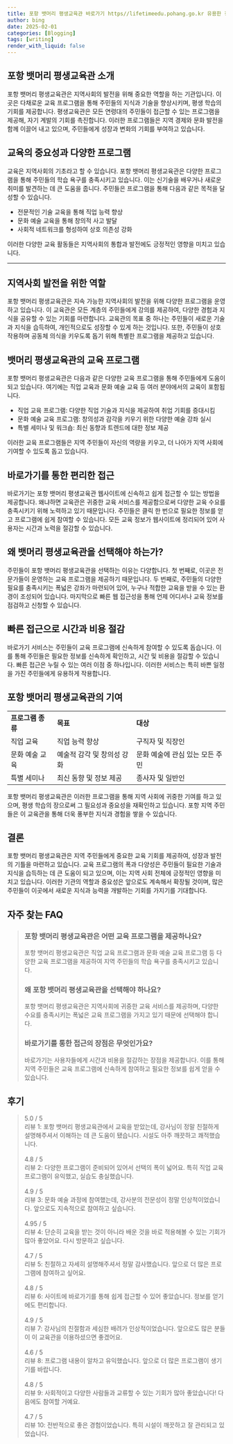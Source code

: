 ```yaml
---
title: 포항 뱃머리 평생교육관 바로가기 https//lifetimeedu.pohang.go.kr 유용한 정보
author: bing
date: 2025-02-01
categories: [Blogging]
tags: [writing]
render_with_liquid: false
---
```



<h2 id='포항_뱃머리_평생교육관_소개'>포항 뱃머리 평생교육관 소개</h2>

<p>포항 뱃머리 평생교육관은 지역사회의 발전을 위해 중요한 역할을 하는 기관입니다. 이곳은 다채로운 교육 프로그램을 통해 주민들의 지식과 기술을 향상시키며, 평생 학습의 기회를 제공합니다. 평생교육관은 모든 연령대의 주민들이 접근할 수 있는 프로그램을 제공해, 자기 계발의 기회를 촉진합니다. 이러한 프로그램들은 지역 경제와 문화 발전을 함께 이끌어 내고 있으며, 주민들에게 성장과 변화의 기회를 부여하고 있습니다.</p>

<h2 id='교육의_중요성과_다양한_프로그램'>교육의 중요성과 다양한 프로그램</h2>

<p>교육은 지역사회의 기초라고 할 수 있습니다. 포항 뱃머리 평생교육관은 다양한 프로그램을 통해 주민들의 학습 욕구를 충족시키고 있습니다. 이는 신기술을 배우거나 새로운 취미를 발견하는 데 큰 도움을 줍니다. 주민들은 프로그램을 통해 다음과 같은 목적을 달성할 수 있습니다.</p>

<ul>
    <li>전문적인 기술 교육을 통해 직업 능력 향상</li>
    <li>문화 예술 교육을 통해 창의적 사고 발달</li>
    <li>사회적 네트워크를 형성하여 상호 의존성 강화</li>
</ul>

<p>이러한 다양한 교육 활동들은 지역사회의 통합과 발전에도 긍정적인 영향을 미치고 있습니다.</p>

<hr />

<h2 id='지역사회_발전을_위한_역할'>지역사회 발전을 위한 역할</h2>

<p>포항 뱃머리 평생교육관은 지속 가능한 지역사회의 발전을 위해 다양한 프로그램을 운영하고 있습니다. 이 교육관은 모든 계층의 주민들에게 강의를 제공하여, 다양한 경험과 지식을 공유할 수 있는 기회를 마련합니다. 교육관의 목표 중 하나는 주민들이 새로운 기술과 지식을 습득하여, 개인적으로도 성장할 수 있게 하는 것입니다. 또한, 주민들이 상호작용하며 공동체 의식을 키우도록 돕기 위해 특별한 프로그램을 제공하고 있습니다.</p>

<h2 id='뱃머리_평생교육관의_교육_프로그램'>뱃머리 평생교육관의 교육 프로그램</h2>

<p>포항 뱃머리 평생교육관은 다음과 같은 다양한 교육 프로그램을 통해 주민들에게 도움이 되고 있습니다. 여기에는 직업 교육과 문화 예술 교육 등 여러 분야에서의 교육이 포함됩니다.</p>

<ul>
    <li>직업 교육 프로그램: 다양한 직업 기술과 지식을 제공하여 취업 기회를 증대시킴</li>
    <li>문화 예술 교육 프로그램: 창의성과 감각을 키우기 위한 다양한 예술 강좌 실시</li>
    <li>특별 세미나 및 워크숍: 최신 동향과 트렌드에 대한 정보 제공</li>
</ul>

<p>이러한 교육 프로그램들은 지역 주민들이 자신의 역량을 키우고, 더 나아가 지역 사회에 기여할 수 있도록 돕고 있습니다.</p>

<h2 id='바로가기를_통한_편리한_접근'>바로가기를 통한 편리한 접근</h2>

<p>바로가기는 포항 뱃머리 평생교육관 웹사이트에 신속하고 쉽게 접근할 수 있는 방법을 제공합니다. 왜냐하면 교육관은 귀중한 교육 서비스를 제공함으로써 다양한 교육 수요를 충족시키기 위해 노력하고 있기 때문입니다. 주민들은 클릭 한 번으로 필요한 정보를 얻고 프로그램에 쉽게 참여할 수 있습니다. 모든 교육 정보가 웹사이트에 정리되어 있어 사용자는 시간과 노력을 절감할 수 있습니다.</p>

<h2 id='왜_뱃머리_평생교육관을_선택해야_하는가'>왜 뱃머리 평생교육관을 선택해야 하는가?</h2>

<p>주민들이 포항 뱃머리 평생교육관을 선택하는 이유는 다양합니다. 첫 번째로, 이곳은 전문가들이 운영하는 교육 프로그램을 제공하기 때문입니다. 두 번째로, 주민들의 다양한 필요를 충족시키는 폭넓은 강좌가 마련되어 있어, 누구나 적합한 교육을 받을 수 있는 환경이 조성되어 있습니다. 마지막으로 빠른 웹 접근성을 통해 언제 어디서나 교육 정보를 점검하고 신청할 수 있습니다.</p>

<h2 id='빠른_접근으로_시간과_비용_절감'>빠른 접근으로 시간과 비용 절감</h2>

<p>바로가기 서비스는 주민들이 교육 프로그램에 신속하게 참여할 수 있도록 돕습니다. 이를 통해 주민들은 필요한 정보를 신속하게 확인하고, 시간 및 비용을 절감할 수 있습니다. 빠른 접근은 누릴 수 있는 여러 이점 중 하나입니다. 이러한 서비스는 특히 바쁜 일정을 가진 주민들에게 유용하게 작용합니다.</p>

<h2 id='포항_뱃머리_평생교육관의_기여'>포항 뱃머리 평생교육관의 기여</h2>

<table>
    <tr>
        <td><b>프로그램 종류</b></td>
        <td><b>목표</b></td>
        <td><b>대상</b></td>
    </tr>
    <tr>
        <td>직업 교육</td>
        <td>직업 능력 향상</td>
        <td>구직자 및 직장인</td>
    </tr>
    <tr>
        <td>문화 예술 교육</td>
        <td>예술적 감각 및 창의성 강화</td>
        <td>문화 예술에 관심 있는 모든 주민</td>
    </tr>
    <tr>
        <td>특별 세미나</td>
        <td>최신 동향 및 정보 제공</td>
        <td>종사자 및 일반인</td>
    </tr>
</table>

<p>포항 뱃머리 평생교육관은 이러한 프로그램을 통해 지역 사회에 귀중한 기여를 하고 있으며, 평생 학습의 장으로써 그 필요성과 중요성을 재확인하고 있습니다. 포항 지역 주민들은 이 교육관을 통해 더욱 풍부한 지식과 경험을 쌓을 수 있습니다.</p>

<h2 id='결론'>결론</h2>

<p>포항 뱃머리 평생교육관은 지역 주민들에게 중요한 교육 기회를 제공하여, 성장과 발전의 기틀을 마련하고 있습니다. 교육 프로그램의 폭과 다양성은 주민들이 필요한 기술과 지식을 습득하는 데 큰 도움이 되고 있으며, 이는 지역 사회 전체에 긍정적인 영향을 미치고 있습니다. 이러한 기관의 역할과 중요성은 앞으로도 계속해서 확장될 것이며, 많은 주민들이 이곳에서 새로운 지식과 능력을 개발하는 기회를 가지기를 기대합니다.</p>


<h2 id='자주_찾는_FAQ'>자주 찾는 FAQ</h2>
<div itemscope="" itemtype="https://schema.org/FAQPage"> 
<blockquote> 
<div itemscope="" itemprop="mainEntity" itemtype="https://schema.org/Question"> 
<h3 itemprop="name">포항 뱃머리 평생교육관은 어떤 교육 프로그램을 제공하나요?</h3> 
<div itemscope="" itemprop="acceptedAnswer" itemtype="https://schema.org/Answer"> 
<span itemprop="text"> 
<p>포항 뱃머리 평생교육관은 직업 교육 프로그램과 문화 예술 교육 프로그램 등 다양한 교육 프로그램을 제공하여 지역 주민들의 학습 욕구를 충족시키고 있습니다.</p> 
</span> 
</div> 
</div> 
<div itemscope="" itemprop="mainEntity" itemtype="https://schema.org/Question"> 
<h3 itemprop="name">왜 포항 뱃머리 평생교육관을 선택해야 하나요?</h3> 
<div itemscope="" itemprop="acceptedAnswer" itemtype="https://schema.org/Answer"> 
<span itemprop="text"> 
<p>포항 뱃머리 평생교육관은 지역사회에 귀중한 교육 서비스를 제공하며, 다양한 수요를 충족시키는 폭넓은 교육 프로그램을 가지고 있기 때문에 선택해야 합니다.</p> 
</span> 
</div> 
</div> 
<div itemscope="" itemprop="mainEntity" itemtype="https://schema.org/Question"> 
<h3 itemprop="name">바로가기를 통한 접근의 장점은 무엇인가요?</h3> 
<div itemscope="" itemprop="acceptedAnswer" itemtype="https://schema.org/Answer"> 
<span itemprop="text"> 
<p>바로가기는 사용자들에게 시간과 비용을 절감하는 장점을 제공합니다. 이를 통해 지역 주민들은 교육 프로그램에 신속하게 참여하고 필요한 정보를 쉽게 얻을 수 있습니다.</p> 
</span> 
</div> 
</div> 
</blockquote> 
</div>
<h2 id='후기'>후기</h2>
<div itemscope itemtype="https://schema.org/Product">
  <blockquote>
  <div itemprop="review" itemscope itemtype="https://schema.org/Review">
      <div itemprop="reviewRating" itemscope itemtype="https://schema.org/Rating"> <span itemprop="ratingValue">5.0</span> / <span itemprop="bestRating">5</span> </div>
      <span itemprop="reviewBody">리뷰 1: 포항 뱃머리 평생교육관에서 교육을 받았는데, 강사님이 정말 친절하게 설명해주셔서 이해하는 데 큰 도움이 됐습니다. 시설도 아주 깨끗하고 쾌적했습니다.</span>
  </div>
  <br>
  <div itemprop="review" itemscope itemtype="https://schema.org/Review">
      <div itemprop="reviewRating" itemscope itemtype="https://schema.org/Rating"> <span itemprop="ratingValue">4.8</span> / <span itemprop="bestRating">5</span> </div>
      <span itemprop="reviewBody">리뷰 2: 다양한 프로그램이 준비되어 있어서 선택의 폭이 넓어요. 특히 직업 교육 프로그램이 유익했고, 실습도 충실했습니다.</span>
  </div>
  <br>
  <div itemprop="review" itemscope itemtype="https://schema.org/Review">
      <div itemprop="reviewRating" itemscope itemtype="https://schema.org/Rating"> <span itemprop="ratingValue">4.9</span> / <span itemprop="bestRating">5</span> </div>
      <span itemprop="reviewBody">리뷰 3: 문화 예술 과정에 참여했는데, 강사분의 전문성이 정말 인상적이었습니다. 앞으로도 지속적으로 참여하고 싶습니다.</span>
  </div>
  <br>
  <div itemprop="review" itemscope itemtype="https://schema.org/Review">
      <div itemprop="reviewRating" itemscope itemtype="https://schema.org/Rating"> <span itemprop="ratingValue">4.95</span> / <span itemprop="bestRating">5</span> </div>
      <span itemprop="reviewBody">리뷰 4: 단순히 교육을 받는 것이 아니라 배운 것을 바로 적용해볼 수 있는 기회가 많아 좋았어요. 다시 방문하고 싶습니다.</span>
  </div>
  <br>
  <div itemprop="review" itemscope itemtype="https://schema.org/Review">
      <div itemprop="reviewRating" itemscope itemtype="https://schema.org/Rating"> <span itemprop="ratingValue">4.7</span> / <span itemprop="bestRating">5</span> </div>
      <span itemprop="reviewBody">리뷰 5: 친절하고 자세히 설명해주셔서 정말 감사했습니다. 앞으로 더 많은 프로그램에 참여하고 싶어요.</span>
  </div>
  <br>
  <div itemprop="review" itemscope itemtype="https://schema.org/Review">
      <div itemprop="reviewRating" itemscope itemtype="https://schema.org/Rating"> <span itemprop="ratingValue">4.8</span> / <span itemprop="bestRating">5</span> </div>
      <span itemprop="reviewBody">리뷰 6: 사이트에 바로가기를 통해 쉽게 접근할 수 있어 좋았습니다. 정보를 얻기에도 편리합니다.</span>
  </div>
  <br>
  <div itemprop="review" itemscope itemtype="https://schema.org/Review">
      <div itemprop="reviewRating" itemscope itemtype="https://schema.org/Rating"> <span itemprop="ratingValue">4.9</span> / <span itemprop="bestRating">5</span> </div>
      <span itemprop="reviewBody">리뷰 7: 강사님의 친절함과 세심한 배려가 인상적이었습니다. 앞으로도 많은 분들이 이 교육관을 이용하셨으면 좋겠어요.</span>
  </div>
  <br>
  <div itemprop="review" itemscope itemtype="https://schema.org/Review">
      <div itemprop="reviewRating" itemscope itemtype="https://schema.org/Rating"> <span itemprop="ratingValue">4.6</span> / <span itemprop="bestRating">5</span> </div>
      <span itemprop="reviewBody">리뷰 8: 프로그램 내용이 알차고 유익했습니다. 앞으로 더 많은 프로그램이 생기기를 바랍니다.</span>
  </div>
  <br>
  <div itemprop="review" itemscope itemtype="https://schema.org/Review">
      <div itemprop="reviewRating" itemscope itemtype="https://schema.org/Rating"> <span itemprop="ratingValue">4.8</span> / <span itemprop="bestRating">5</span> </div>
      <span itemprop="reviewBody">리뷰 9: 사회적이고 다양한 사람들과 교류할 수 있는 기회가 많아 좋았습니다! 다음에도 참여할 거예요.</span>
  </div>
  <br>
  <div itemprop="review" itemscope itemtype="https://schema.org/Review">
      <div itemprop="reviewRating" itemscope itemtype="https://schema.org/Rating"> <span itemprop="ratingValue">4.7</span> / <span itemprop="bestRating">5</span> </div>
      <span itemprop="reviewBody">리뷰 10: 전반적으로 좋은 경험이었습니다. 특히 시설이 깨끗하고 잘 관리되고 있었습니다.</span>
  </div>
  </blockquote>
</div>
